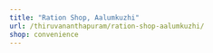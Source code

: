 ```yaml
---
title: "Ration Shop, Aalumkuzhi"
url: /thiruvananthapuram/ration-shop-aalumkuzhi/
shop: convenience
---
```

